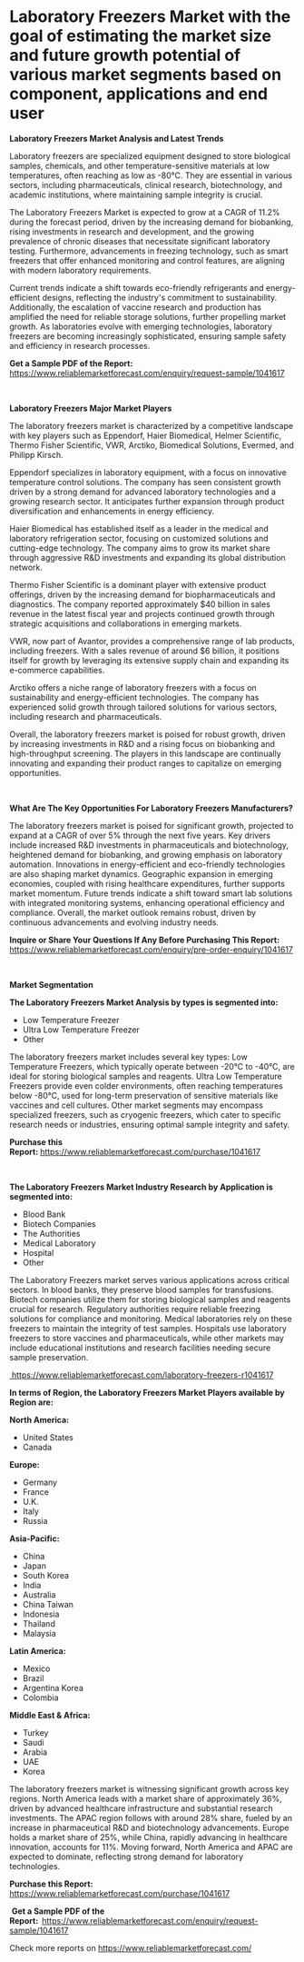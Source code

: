 <p><h1>Laboratory Freezers Market with the goal of estimating the market size and future growth potential of various market segments based on component, applications and end user</h1></p><p><strong>Laboratory Freezers Market Analysis and Latest Trends</strong></p>
<p><p>Laboratory freezers are specialized equipment designed to store biological samples, chemicals, and other temperature-sensitive materials at low temperatures, often reaching as low as -80°C. They are essential in various sectors, including pharmaceuticals, clinical research, biotechnology, and academic institutions, where maintaining sample integrity is crucial.</p><p>The Laboratory Freezers Market is expected to grow at a CAGR of 11.2% during the forecast period, driven by the increasing demand for biobanking, rising investments in research and development, and the growing prevalence of chronic diseases that necessitate significant laboratory testing. Furthermore, advancements in freezing technology, such as smart freezers that offer enhanced monitoring and control features, are aligning with modern laboratory requirements.</p><p>Current trends indicate a shift towards eco-friendly refrigerants and energy-efficient designs, reflecting the industry's commitment to sustainability. Additionally, the escalation of vaccine research and production has amplified the need for reliable storage solutions, further propelling market growth. As laboratories evolve with emerging technologies, laboratory freezers are becoming increasingly sophisticated, ensuring sample safety and efficiency in research processes.</p></p>
<p><strong>Get a Sample PDF of the Report:&nbsp;</strong> <a href="https://www.reliablemarketforecast.com/enquiry/request-sample/1041617?utm_campaign=2618&utm_medium=2&utm_source=Github&utm_content=ia&utm_term=23022025&utm_id=laboratory-freezers">https://www.reliablemarketforecast.com/enquiry/request-sample/1041617</a></p>
<p>&nbsp;</p>
<p><strong>Laboratory Freezers Major Market Players</strong></p>
<p><p>The laboratory freezers market is characterized by a competitive landscape with key players such as Eppendorf, Haier Biomedical, Helmer Scientific, Thermo Fisher Scientific, VWR, Arctiko, Biomedical Solutions, Evermed, and Philipp Kirsch. </p><p>Eppendorf specializes in laboratory equipment, with a focus on innovative temperature control solutions. The company has seen consistent growth driven by a strong demand for advanced laboratory technologies and a growing research sector. It anticipates further expansion through product diversification and enhancements in energy efficiency.</p><p>Haier Biomedical has established itself as a leader in the medical and laboratory refrigeration sector, focusing on customized solutions and cutting-edge technology. The company aims to grow its market share through aggressive R&D investments and expanding its global distribution network. </p><p>Thermo Fisher Scientific is a dominant player with extensive product offerings, driven by the increasing demand for biopharmaceuticals and diagnostics. The company reported approximately $40 billion in sales revenue in the latest fiscal year and projects continued growth through strategic acquisitions and collaborations in emerging markets.</p><p>VWR, now part of Avantor, provides a comprehensive range of lab products, including freezers. With a sales revenue of around $6 billion, it positions itself for growth by leveraging its extensive supply chain and expanding its e-commerce capabilities.</p><p>Arctiko offers a niche range of laboratory freezers with a focus on sustainability and energy-efficient technologies. The company has experienced solid growth through tailored solutions for various sectors, including research and pharmaceuticals.</p><p>Overall, the laboratory freezers market is poised for robust growth, driven by increasing investments in R&D and a rising focus on biobanking and high-throughput screening. The players in this landscape are continually innovating and expanding their product ranges to capitalize on emerging opportunities.</p></p>
<p>&nbsp;</p>
<p><strong>What Are The Key Opportunities For Laboratory Freezers Manufacturers?</strong></p>
<p><p>The laboratory freezers market is poised for significant growth, projected to expand at a CAGR of over 5% through the next five years. Key drivers include increased R&D investments in pharmaceuticals and biotechnology, heightened demand for biobanking, and growing emphasis on laboratory automation. Innovations in energy-efficient and eco-friendly technologies are also shaping market dynamics. Geographic expansion in emerging economies, coupled with rising healthcare expenditures, further supports market momentum. Future trends indicate a shift toward smart lab solutions with integrated monitoring systems, enhancing operational efficiency and compliance. Overall, the market outlook remains robust, driven by continuous advancements and evolving industry needs.</p></p>
<p><strong>Inquire or Share Your Questions If Any Before Purchasing This Report:</strong> <a href="https://www.reliablemarketforecast.com/enquiry/pre-order-enquiry/1041617?utm_campaign=2618&utm_medium=2&utm_source=Github&utm_content=ia&utm_term=23022025&utm_id=laboratory-freezers">https://www.reliablemarketforecast.com/enquiry/pre-order-enquiry/1041617</a></p>
<p>&nbsp;</p>
<p><strong>Market Segmentation</strong></p>
<p><strong>The Laboratory Freezers Market Analysis by types is segmented into:</strong></p>
<p><ul><li>Low Temperature Freezer</li><li>Ultra Low Temperature Freezer</li><li>Other</li></ul></p>
<p><p>The laboratory freezers market includes several key types: Low Temperature Freezers, which typically operate between -20°C to -40°C, are ideal for storing biological samples and reagents. Ultra Low Temperature Freezers provide even colder environments, often reaching temperatures below -80°C, used for long-term preservation of sensitive materials like vaccines and cell cultures. Other market segments may encompass specialized freezers, such as cryogenic freezers, which cater to specific research needs or industries, ensuring optimal sample integrity and safety.</p></p>
<p><strong>Purchase this Report:&nbsp;</strong><a href="https://www.reliablemarketforecast.com/purchase/1041617?utm_campaign=2618&utm_medium=2&utm_source=Github&utm_content=ia&utm_term=23022025&utm_id=laboratory-freezers">https://www.reliablemarketforecast.com/purchase/1041617</a></p>
<p>&nbsp;</p>
<p><strong>The Laboratory Freezers Market Industry Research by Application is segmented into:</strong></p>
<p><ul><li>Blood Bank</li><li>Biotech Companies</li><li>The Authorities</li><li>Medical Laboratory</li><li>Hospital</li><li>Other</li></ul></p>
<p><p>The Laboratory Freezers market serves various applications across critical sectors. In blood banks, they preserve blood samples for transfusions. Biotech companies utilize them for storing biological samples and reagents crucial for research. Regulatory authorities require reliable freezing solutions for compliance and monitoring. Medical laboratories rely on these freezers to maintain the integrity of test samples. Hospitals use laboratory freezers to store vaccines and pharmaceuticals, while other markets may include educational institutions and research facilities needing secure sample preservation.</p></p>
<p><a href="https://www.reliablemarketforecast.com/laboratory-freezers-r1041617?utm_campaign=2618&utm_medium=2&utm_source=Github&utm_content=ia&utm_term=23022025&utm_id=laboratory-freezers">&nbsp;https://www.reliablemarketforecast.com/laboratory-freezers-r1041617</a></p>
<p><strong>In terms of Region, the Laboratory Freezers Market Players available by Region are:</strong></p>
<p>
    <p> <strong> North America: </strong>
        <ul>
            <li>United States</li>
            <li>Canada</li>
        </ul>
        </p> 
    <p> <strong> Europe: </strong>
        <ul>
            <li>Germany</li>
            <li>France</li>
            <li>U.K.</li>
            <li>Italy</li>
            <li>Russia</li>
        </ul>
        </p> 
    <p> <strong> Asia-Pacific: </strong>
        <ul>
            <li>China</li>
            <li>Japan</li>
            <li>South Korea</li>
            <li>India</li>
            <li>Australia</li>
            <li>China Taiwan</li>
            <li>Indonesia</li>
            <li>Thailand</li>
            <li>Malaysia</li>
        </ul>
        </p> 
    <p> <strong> Latin America: </strong>
        <ul>
            <li>Mexico</li>
            <li>Brazil</li>
            <li>Argentina Korea</li>
            <li>Colombia</li>
        </ul>
        </p> 
    <p> <strong> Middle East & Africa: </strong>
        <ul>
            <li>Turkey</li>
            <li>Saudi</li>
            <li>Arabia</li>
            <li>UAE</li>
            <li>Korea</li>
        </ul>
    </p>
    </p>
<p><p>The laboratory freezers market is witnessing significant growth across key regions. North America leads with a market share of approximately 36%, driven by advanced healthcare infrastructure and substantial research investments. The APAC region follows with around 28% share, fueled by an increase in pharmaceutical R&D and biotechnology advancements. Europe holds a market share of 25%, while China, rapidly advancing in healthcare innovation, accounts for 11%. Moving forward, North America and APAC are expected to dominate, reflecting strong demand for laboratory technologies.</p></p>
<p><strong>Purchase this Report: </strong><a href="https://www.reliablemarketforecast.com/purchase/1041617?utm_campaign=2618&utm_medium=2&utm_source=Github&utm_content=ia&utm_term=23022025&utm_id=laboratory-freezers">https://www.reliablemarketforecast.com/purchase/1041617</a></p>
<p>&nbsp;<strong>Get a Sample PDF of the Report:&nbsp;&nbsp;</strong><a href="https://www.reliablemarketforecast.com/enquiry/request-sample/1041617?utm_campaign=2618&utm_medium=2&utm_source=Github&utm_content=ia&utm_term=23022025&utm_id=laboratory-freezers">https://www.reliablemarketforecast.com/enquiry/request-sample/1041617</a></p>
<p><strong></strong></p>
<p>Check more reports on <a href="https://www.reliablemarketforecast.com/?utm_campaign=2618&utm_medium=2&utm_source=Github&utm_content=ia&utm_term=23022025&utm_id=laboratory-freezers">https://www.reliablemarketforecast.com/</a></p>